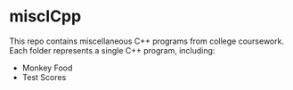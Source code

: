 # misclCpp
This repo contains miscellaneous C++ programs from college coursework. Each folder represents a single C++ program, including:

- Monkey Food
- Test Scores
